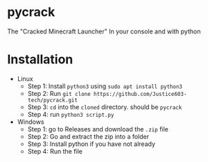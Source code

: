 # pycrack
The "Cracked Minecraft Launcher" In your console and with python 


# Installation

* Linux
  * Step 1: Install `python3` using `sudo apt install python3`
  * Step 2: Run `git clone https://github.com/Justice603-tech/pycrack.git`
  * Step 3: `cd` into the `cloned` directory. should be `pycrack`
  * Step 4: run `python3 script.py`
* Windows
  * Step 1: go to Releases and download the `.zip` file
  * Step 2: Go and extract the zip into a folder
  * Step 3: Install python if you have not already
  * Step 4: Run the file
